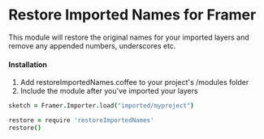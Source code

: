 # Restore Imported Names for Framer

This module will restore the original names for your imported layers and remove any appended numbers, underscores etc.

#### Installation
1. Add restoreImportedNames.coffee to your project's /modules folder
2. Include the module after you've imported your layers

```coffeescript
sketch = Framer.Importer.load("imported/myproject")

restore = require 'restoreImportedNames'
restore()
```